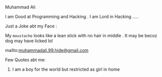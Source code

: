 Muhammad Ali 

I am Good at Programming and Hacking . I am Lord in Hacking .....

Just a Joke abt my Face :

My ```moustache``` looks like a  lean stick with no hair in middle . It may be becoz dog may have licked lol

mailto:muhammadali.99.hide@gmail.com

Few Quotes abt me:

1. I am a boy for the world but restricted as girl in home
